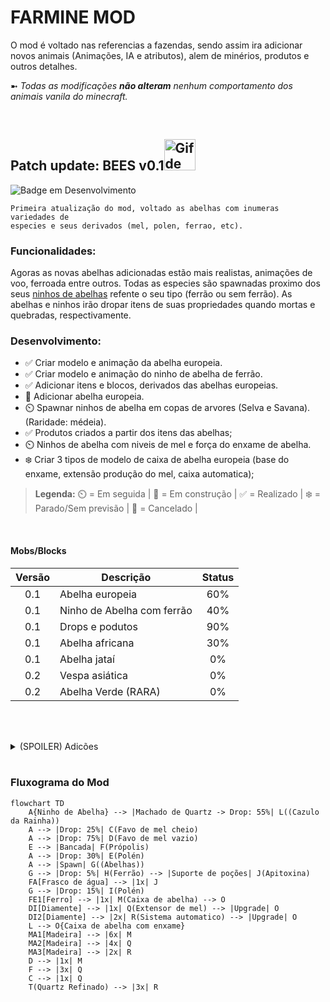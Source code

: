 
# FARMINE MOD

O mod é voltado nas referencias a fazendas, sendo assim ira adicionar novos animais (Animações, IA e atributos), alem de minérios, produtos e outros detalhes.

➼ _Todas as modificações **não alteram** nenhum comportamento dos animais vanila do minecraft._

<br />

## Patch update: **BEES v0.1**<img src="https://github.com/Secoide/Farmine_Forge_1.19.4/assets/93934823/64b6dbae-2f42-40bf-9e5b-c8f3883502f4" alt="Gif de abelha voando." width="50"/>
![Badge em Desenvolvimento](http://img.shields.io/static/v1?label=STATUS&message=EM%20DESENVOLVIMENTO&color=GREEN&style=for-the-badge)

    Primeira atualização do mod, voltado as abelhas com inumeras variedades de 
    especies e seus derivados (mel, polen, ferrao, etc).


### Funcionalidades:
  Agoras as novas abelhas adicionadas estão mais realistas, animações de voo, ferroada entre outros.
    Todas as especies são spawnadas proximo dos seus [ninhos de abelhas](https://github.com/Secoide/Farmine_Forge_1.19.4/edit/master/README.md#adicionado) refente o seu tipo (ferrão ou sem ferrão).
As abelhas e ninhos irão dropar itens de suas propriedades quando mortas e quebradas, respectivamente.

### Desenvolvimento:
- :white_check_mark: Criar modelo e animação da abelha europeia.
- :white_check_mark: Criar modelo e animação do ninho de abelha de ferrão.
- :white_check_mark: Adicionar itens e blocos, derivados das abelhas europeias.
- :construction: Adicionar abelha europeia.
- :timer_clock: Spawnar ninhos de abelha em copas de arvores (Selva e Savana). (Raridade: médeia).
- :white_check_mark: Produtos criados a partir dos itens das abelhas;
- :timer_clock: Ninhos de abelha com niveis de mel e força do enxame de abelha.
- :snowflake: Criar 3 tipos de modelo de caixa de abelha europeia (base do enxame, extensão produção do mel, caixa automatica);

>**Legenda:** 
>:timer_clock: = Em seguida |
>:construction: = Em construção |
>:white_check_mark: = Realizado |
>:snowflake:	= Parado/Sem previsão |
>:stop_sign: = Cancelado |

<br />

#### Mobs/Blocks


| Versão | Descrição | Status |
| :---: | --- | :---: | 
| 0.1 | Abelha europeia | 60% |
| 0.1 | Ninho de Abelha com ferrão | 40% |
| 0.1 | Drops e podutos | 90% |
| 0.1 | Abelha africana | 30% |
| 0.1 | Abelha jataí | 0% |
| 0.2 | Vespa asiática | 0% |
| 0.2 | Abelha Verde (RARA) | 0% |

<br /><br />

<!-- Oculto-->
<details>
<summary> (SPOILER) Adicões</summary>
  
### Drops
  ![ferrao_abelha](https://github.com/Secoide/Farmine_Forge_1.19.4/assets/93934823/85c35754-0f40-47af-9180-c8a040293f2f)
  ![polem](https://github.com/Secoide/Farmine_Forge_1.19.4/assets/93934823/7d975e8c-d9f5-444f-8aaf-fbc9f014b7b6)
  ![favo_mel_cheio](https://github.com/Secoide/Farmine_Forge_1.19.4/assets/93934823/c9cad012-63c6-49f3-b582-0c7dfbcda8d1)
  
### Produtos
  ![imunizante_abelha](https://github.com/Secoide/Farmine_Forge_1.19.4/assets/93934823/14370a84-cc72-4357-9525-cdd9d8e78975)
  ![mel](https://github.com/Secoide/Farmine_Forge_1.19.4/assets/93934823/3e128c6e-ef2a-4acb-b65b-ed0035075dc6)
  ![propolis](https://github.com/Secoide/Farmine_Forge_1.19.4/assets/93934823/81a79399-687c-46f4-80cb-29ab9dcbd69b)
  ![geleia_real](https://github.com/Secoide/Farmine_Forge_1.19.4/assets/93934823/e7067f6e-091c-442a-a397-f15763c6b49a)
  ![hidromel](https://github.com/Secoide/Farmine_Forge_1.19.4/assets/93934823/ff15823f-9f6b-46c8-bb7f-7cdb22a85188)
  
### Abelhas
> Abelha Europeia/Africana

<figure >
   <img src="https://github.com/Secoide/Farmine_Forge_1.19.4/assets/93934823/3ea9cff3-71f9-48e6-99a5-4c783e139476"
       alt="Uma abelha feira no blockbench com animação de parada."
       width="70">
   <img src="https://github.com/Secoide/Farmine_Forge_1.19.4/assets/93934823/9abd6cbb-d39f-439f-9cc7-0a4a339de6b1"
       alt="Uma abelha feira no blockbench com animação de parada."
       width="70">
  </figure>
</div>


>Ninho de abelha
<div>
  <img src="https://github.com/Secoide/Farmine_Forge_1.19.4/assets/93934823/23b63c76-0d4e-42ed-970f-dfec1349378e" width="100px" />
</div>

<br /><br />

</details>
<br />

### Fluxograma do Mod

```mermaid
flowchart TD
    A{Ninho de Abelha} --> |Machado de Quartz -> Drop: 55%| L((Cazulo da Rainha))
    A --> |Drop: 25%| C(Favo de mel cheio)
    A --> |Drop: 75%| D(Favo de mel vazio)
    E --> |Bancada| F(Própolis)
    A --> |Drop: 30%| E(Polén)
    A --> |Spawn| G((Abelhas))
    G --> |Drop: 5%| H(Ferrão) --> |Suporte de poções| J(Apitoxina)
    FA[Frasco de água] --> |1x| J
    G --> |Drop: 15%| I(Polén)
    FE1[Ferro] --> |1x| M(Caixa de abelha) --> O
    DI[Diamente] --> |1x| Q(Extensor de mel) --> |Upgrade| O
    DI2[Diamente] --> |2x| R(Sistema automatico) --> |Upgrade| O
    L --> O{Caixa de abelha com enxame}
    MA1[Madeira] --> |6x| M 
    MA2[Madeira] --> |4x| Q 
    MA3[Madeira] --> |2x| R 
    D --> |1x| M
    F --> |3x| Q
    C --> |1x| Q
    T(Quartz Refinado) --> |3x| R
```
<br /><br />


